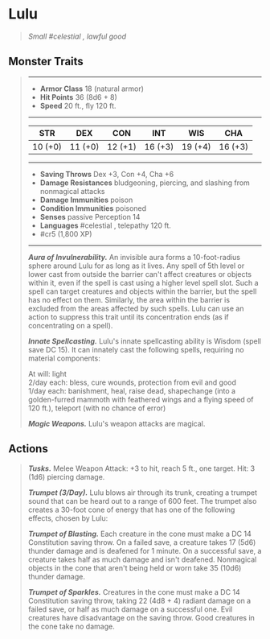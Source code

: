 # Lulu
>*Small #celestial , lawful good*
## Monster Traits
>___
>- **Armor Class** 18 (natural armor)
>- **Hit Points** 36 (8d6 + 8)
>- **Speed** 20 ft., fly 120 ft.
>___
>|STR|DEX|CON|INT|WIS|CHA|
>|:---:|:---:|:---:|:---:|:---:|:---:|
>|10 (+0)|11 (+0)|12 (+1)|16 (+3)|19 (+4)|16 (+3)|
>___
>- **Saving Throws** Dex +3, Con +4, Cha +6
>- **Damage Resistances** bludgeoning, piercing, and slashing from nonmagical attacks
>- **Damage Immunities** poison
>- **Condition Immunities** poisoned
>- **Senses** passive Perception 14
>- **Languages** #celestial , telepathy 120 ft.
>- #cr5 (1,800 XP)
>___
>***Aura of Invulnerability.*** An invisible aura forms a 10-foot-radius sphere around Lulu for as long as it lives. Any spell of 5th level or lower cast from outside the barrier can't affect creatures or objects within it, even if the spell is cast using a higher level spell slot. Such a spell can target creatures and objects within the barrier, but the spell has no effect on them. Similarly, the area within the barrier is excluded from the areas affected by such spells. Lulu can use an action to suppress this trait until its concentration ends (as if concentrating on a spell).  
>
>***Innate Spellcasting.*** Lulu's innate spellcasting ability is Wisdom (spell save DC 15). It can innately cast the following spells, requiring no material components:  
>
>At will: light  
>2/day each: bless, cure wounds, protection from evil and good  
>1/day each: banishment, heal, raise dead, shapechange (into a golden-furred mammoth with feathered wings and a flying speed of 120 ft.), teleport (with no chance of error)  
>
>
>***Magic Weapons.*** Lulu's weapon attacks are magical.  
>
## Actions
>***Tusks.*** Melee Weapon Attack: +3 to hit, reach 5 ft., one target. Hit: 3 (1d6) piercing damage.  
>
>***Trumpet (3/Day).*** Lulu blows air through its trunk, creating a trumpet sound that can be heard out to a range of 600 feet. The trumpet also creates a 30-foot cone of energy that has one of the following effects, chosen by Lulu:  
>
>***Trumpet of Blasting.*** Each creature in the cone must make a DC 14 Constitution saving throw. On a failed save, a creature takes 17 (5d6) thunder damage and is deafened for 1 minute. On a successful save, a creature takes half as much damage and isn't deafened. Nonmagical objects in the cone that aren't being held or worn take 35 (10d6) thunder damage.  
>
>***Trumpet of Sparkles.*** Creatures in the cone must make a DC 14 Constitution saving throw, taking 22 (4d8 + 4) radiant damage on a failed save, or half as much damage on a successful one. Evil creatures have disadvantage on the saving throw. Good creatures in the cone take no damage.